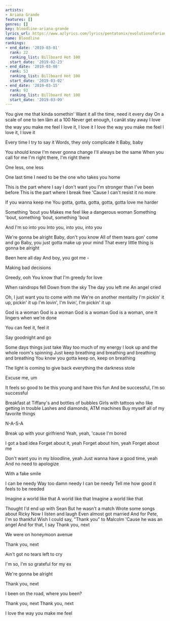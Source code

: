 ```yaml
---
artists:
- Ariana Grande
features: []
genres: []
key: bloodline-ariana-grande
lyrics_url: https://www.azlyrics.com/lyrics/pentatonix/evolutionofarianagrande.html
name: Bloodline
rankings:
- end_date: '2019-03-01'
  rank: 22
  ranking_list: Billboard Hot 100
  start_date: '2019-02-23'
- end_date: '2019-03-08'
  rank: 53
  ranking_list: Billboard Hot 100
  start_date: '2019-03-02'
- end_date: '2019-03-15'
  rank: 93
  ranking_list: Billboard Hot 100
  start_date: '2019-03-09'
---
```



You give me that kinda somethin'
Want it all the time, need it every day
On a scale of one to ten Iâm at a 100
Never get enough, I canât stay away
I love the way you make me feel
I love it, I love it
I love the way you make me feel
I love it, I love it


Every time I try to say it
Words, they only complicate it
Baby, baby


You should know
I'm never gonna change
I'll always be the same
When you call for me
I'm right there, I'm right there


One less, one less


One last time
I need to be the one who takes you home


This is the part where I say I don't want you
I'm stronger than I've been before
This is the part where I break free
'Cause I can't resist it no more


If you wanna keep me
You gotta, gotta, gotta, gotta, gotta love me harder


Something 'bout you
Makes me feel like a dangerous woman
Something 'bout, something 'bout, something 'bout


And I'm so into you
Into you, into you, into you


We're gonna be alright
Baby, don't you know
All of them tears gon' come and go
Baby, you just gotta make up your mind
That every little thing is gonna be alright


Been here all day
And boy, you got me -


Making bad decisions


Greedy, ooh
You know that I'm greedy for love


When raindrops fell
Down from the sky
The day you left me
An angel cried


Oh, I just want you to come with me
We're on another mentality
I'm pickin' it up, pickin' it up
I'm lovin', I'm livin', I'm pickin' it up


God is a woman
God is a woman
God is a woman
God is a woman, one
It lingers when we're done


You can feel it, feel it


Say goodnight and go


Some days things just take
Way too much of my energy
I look up and the whole room's spinning
Just keep breathing and breathing and breathing and breathing
You know you gotta keep on, keep on breathing


The light is coming to give back everything the darkness stole


Excuse me, um


It feels so good to be this young and have this fun
And be successful, I'm so successful


Breakfast at Tiffany's and bottles of bubbles
Girls with tattoos who like getting in trouble
Lashes and diamonds, ATM machines
Buy myself all of my favorite things


N-A-S-A


Break up with your girlfriend
Yeah, yeah, 'cause I'm bored


I got a bad idea
Forget about it, yeah
Forget about him, yeah
Forget about me


Don't want you in my bloodline, yeah
Just wanna have a good time, yeah
And no need to apologize


With a fake smile


I can be needy
Way too damn needy
I can be needy
Tell me how good it feels to be needed


Imagine a world like that
A world like that
Imagine a world like that


Thought I'd end up with Sean
But he wasn't a match
Wrote some songs about Ricky
Now I listen and laugh
Even almost got married
And for Pete, I'm so thankful
Wish I could say, "Thank you" to Malcolm
'Cause he was an angel
And for that, I say
Thank you, next


We were on honeymoon avenue


Thank you, next


Ain't got no tears left to cry


I'm so, I'm so grateful for my ex


We're gonna be alright


Thank you, next


I been on the road, where you been?


Thank you, next
Thank you, next


I love the way you make me feel



